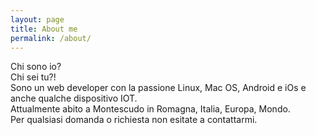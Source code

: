 ```yaml
---
layout: page
title: About me
permalink: /about/
---
```


Chi sono io?  
Chi sei tu?!  
Sono un web developer con la passione Linux, Mac OS, Android e iOs e anche qualche dispositivo IOT.  
Attualmente abito a Montescudo in Romagna, Italia, Europa, Mondo.  
Per qualsiasi domanda o richiesta non esitate a contattarmi.
